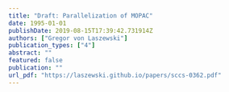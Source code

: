 ```yaml
---
title: "Draft: Parallelization of MOPAC"
date: 1995-01-01
publishDate: 2019-08-15T17:39:42.731914Z
authors: ["Gregor von Laszewski"]
publication_types: ["4"]
abstract: ""
featured: false
publication: ""
url_pdf: "https://laszewski.github.io/papers/sccs-0362.pdf"
---
```


